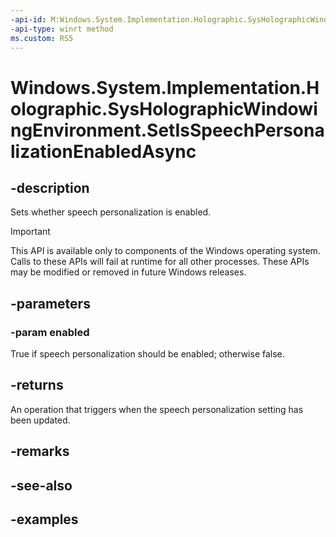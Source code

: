 ```yaml
---
-api-id: M:Windows.System.Implementation.Holographic.SysHolographicWindowingEnvironment.SetIsSpeechPersonalizationEnabledAsync(System.Boolean)
-api-type: winrt method
ms.custom: RS5
---
```


<!-- Method syntax.
public IAsyncAction SysHolographicWindowingEnvironment.SetIsSpeechPersonalizationEnabledAsync(Boolean enabled)
-->

# Windows.System.Implementation.Holographic.SysHolographicWindowingEnvironment.SetIsSpeechPersonalizationEnabledAsync

## -description
Sets whether speech personalization is enabled.

> [!IMPORTANT]
> This API is available only to components of the Windows operating system.  Calls to these APIs will fail at runtime for all other processes.  These APIs may be modified or removed in future Windows releases.

## -parameters
### -param enabled
True if speech personalization should be enabled; otherwise false.

## -returns
An operation that triggers when the speech personalization setting has been updated.

## -remarks

## -see-also

## -examples

